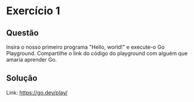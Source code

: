 # Exercício 1
## Questão
 Insira o nosso primeiro programa "Hello, world!" e execute-o Go Playground. Compartilhe o link do código do playground com alguém que amaria aprender Go.
## Solução
Link: https://go.dev/play/

